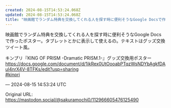 ```yaml
---
created: 2024-08-15T14:53:24.068Z
updated: 2024-08-15T14:53:24.068Z
title: "映画館でランダム特典を交換してくれる人を探す時に便利そうなGoogle Docsで作ったポスター。タブレットとかに表示して使えるの。テキストはグッズ交換ツイート[...]"
---
```


<p>映画館でランダム特典を交換してくれる人を探す時に便利そうなGoogle Docsで作ったポスター。タブレットとかに表示して使えるの。テキストはグッズ交換ツイート風。</p><p>キンプリ『KING OF PRISM -Dramatic PRISM.1-』グッズ交換用ポスター<br /><a href="https://docs.google.com/document/d/1ikRex0UtOooabPTqzWsNDYbAgkfDAul4nrX4V-8TFKs/edit?usp=sharing" target="_blank" rel="nofollow noopener noreferrer" translate="no"><span class="invisible">https://</span><span class="ellipsis">docs.google.com/document/d/1ik</span><span class="invisible">Rex0UtOooabPTqzWsNDYbAgkfDAul4nrX4V-8TFKs/edit?usp=sharing</span></a><br /><a href="https://mastodon.social/tags/kinpri" class="mention hashtag" rel="tag">#<span>kinpri</span></a></p>

&mdash; 2024-08-15 14:53:24 UTC

Original URL: https://mastodon.social/@sakuramochi0/112966605476125490
